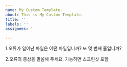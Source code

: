 ```yaml
---
name: My Custom Template.
about: This is My Custom Template.
title: ''
labels: ''
assignees: ''

---
```


1.오류가 일어난 파일은 어떤 파일입니까? 또 몇 번째 줄입니까?

2.오류의 증상을 말씀해 주세요, 가능하면 스크린샷 포함

